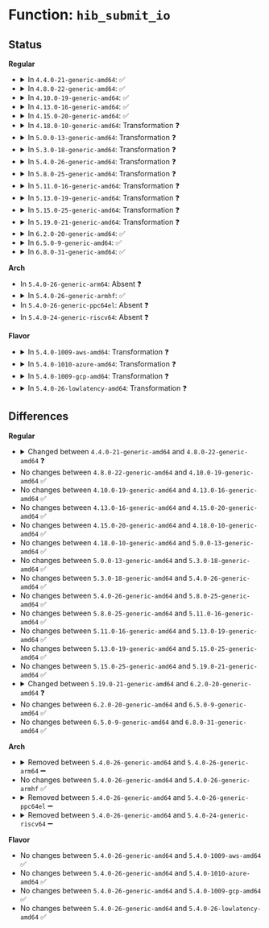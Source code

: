 # Function: <code>hib_submit_io</code>

## Status
<b>Regular</b>
<ul>
<li>
<details>
<summary>In <code>4.4.0-21-generic-amd64</code>: ✅</summary>

```c
int hib_submit_io(int rw, long unsigned int page_off, void * addr, struct hib_bio_batch * hb)
```

```json
{
  "name": "hib_submit_io",
  "collision_type": "Unique Static",
  "inline_type": "No",
  "funcs": [
    {
      "addr": 18446744071579707680,
      "name": "hib_submit_io",
      "external": false,
      "loc": "kernel/power/swap.c:253",
      "file": "kernel/power/swap.c",
      "inline": "seen, unknown",
      "caller_inline": [],
      "caller_func": [
        "kernel/power/swap.c:write_page",
        "kernel/power/swap.c:swap_read_page",
        "kernel/power/swap.c:swsusp_read",
        "kernel/power/swap.c:swsusp_check",
        "kernel/power/swap.c:swsusp_check",
        "kernel/power/swap.c:swsusp_write",
        "kernel/power/swap.c:swsusp_write",
        "kernel/power/swap.c:swsusp_unmark",
        "kernel/power/swap.c:swsusp_unmark"
      ]
    }
  ],
  "symbols": [
    {
      "addr": 18446744071579707680,
      "name": "hib_submit_io",
      "section": ".text",
      "bind": "STB_LOCAL",
      "size": 270
    }
  ]
}
```
</details>
</li>
<li>
<details>
<summary>In <code>4.8.0-22-generic-amd64</code>: ✅</summary>

```c
int hib_submit_io(int op, int op_flags, long unsigned int page_off, void * addr, struct hib_bio_batch * hb)
```

```json
{
  "name": "hib_submit_io",
  "collision_type": "Unique Static",
  "inline_type": "No",
  "funcs": [
    {
      "addr": 18446744071579727488,
      "name": "hib_submit_io",
      "external": false,
      "loc": "kernel/power/swap.c:264",
      "file": "kernel/power/swap.c",
      "inline": "seen, unknown",
      "caller_inline": [],
      "caller_func": [
        "kernel/power/swap.c:swsusp_unmark",
        "kernel/power/swap.c:swsusp_unmark",
        "kernel/power/swap.c:swsusp_check",
        "kernel/power/swap.c:swsusp_check",
        "kernel/power/swap.c:swsusp_read",
        "kernel/power/swap.c:swap_read_page",
        "kernel/power/swap.c:swsusp_write",
        "kernel/power/swap.c:swsusp_write",
        "kernel/power/swap.c:write_page"
      ]
    }
  ],
  "symbols": [
    {
      "addr": 18446744071579727488,
      "name": "hib_submit_io",
      "section": ".text",
      "bind": "STB_LOCAL",
      "size": 343
    }
  ]
}
```
</details>
</li>
<li>
<details>
<summary>In <code>4.10.0-19-generic-amd64</code>: ✅</summary>

```c
int hib_submit_io(int op, int op_flags, long unsigned int page_off, void * addr, struct hib_bio_batch * hb)
```

```json
{
  "name": "hib_submit_io",
  "collision_type": "Unique Static",
  "inline_type": "No",
  "funcs": [
    {
      "addr": 18446744071579754992,
      "name": "hib_submit_io",
      "external": false,
      "loc": "kernel/power/swap.c:264",
      "file": "kernel/power/swap.c",
      "inline": "seen, unknown",
      "caller_inline": [],
      "caller_func": [
        "kernel/power/swap.c:swsusp_unmark",
        "kernel/power/swap.c:swsusp_unmark",
        "kernel/power/swap.c:swsusp_check",
        "kernel/power/swap.c:swsusp_check",
        "kernel/power/swap.c:swsusp_read",
        "kernel/power/swap.c:swap_read_page",
        "kernel/power/swap.c:swsusp_write",
        "kernel/power/swap.c:swsusp_write",
        "kernel/power/swap.c:write_page"
      ]
    }
  ],
  "symbols": [
    {
      "addr": 18446744071579754992,
      "name": "hib_submit_io",
      "section": ".text",
      "bind": "STB_LOCAL",
      "size": 283
    }
  ]
}
```
</details>
</li>
<li>
<details>
<summary>In <code>4.13.0-16-generic-amd64</code>: ✅</summary>

```c
int hib_submit_io(int op, int op_flags, long unsigned int page_off, void * addr, struct hib_bio_batch * hb)
```

```json
{
  "name": "hib_submit_io",
  "collision_type": "Unique Static",
  "inline_type": "No",
  "funcs": [
    {
      "addr": 18446744071579751136,
      "name": "hib_submit_io",
      "external": false,
      "loc": "kernel/power/swap.c:264",
      "file": "kernel/power/swap.c",
      "inline": "seen, unknown",
      "caller_inline": [],
      "caller_func": [
        "kernel/power/swap.c:swsusp_unmark",
        "kernel/power/swap.c:swsusp_unmark",
        "kernel/power/swap.c:swsusp_check",
        "kernel/power/swap.c:swsusp_check",
        "kernel/power/swap.c:swsusp_read",
        "kernel/power/swap.c:swsusp_write",
        "kernel/power/swap.c:swsusp_write",
        "kernel/power/swap.c:write_page"
      ]
    }
  ],
  "symbols": [
    {
      "addr": 18446744071579751136,
      "name": "hib_submit_io",
      "section": ".text",
      "bind": "STB_LOCAL",
      "size": 283
    }
  ]
}
```
</details>
</li>
<li>
<details>
<summary>In <code>4.15.0-20-generic-amd64</code>: ✅</summary>

```c
int hib_submit_io(int op, int op_flags, long unsigned int page_off, void * addr, struct hib_bio_batch * hb)
```

```json
{
  "name": "hib_submit_io",
  "collision_type": "Unique Static",
  "inline_type": "No",
  "funcs": [
    {
      "addr": 18446744071579784496,
      "name": "hib_submit_io",
      "external": false,
      "loc": "kernel/power/swap.c:265",
      "file": "kernel/power/swap.c",
      "inline": "seen, unknown",
      "caller_inline": [],
      "caller_func": [
        "kernel/power/swap.c:swsusp_unmark",
        "kernel/power/swap.c:swsusp_unmark",
        "kernel/power/swap.c:swsusp_check",
        "kernel/power/swap.c:swsusp_check",
        "kernel/power/swap.c:swsusp_read",
        "kernel/power/swap.c:swsusp_write",
        "kernel/power/swap.c:swsusp_write",
        "kernel/power/swap.c:write_page"
      ]
    }
  ],
  "symbols": [
    {
      "addr": 18446744071579784496,
      "name": "hib_submit_io",
      "section": ".text",
      "bind": "STB_LOCAL",
      "size": 318
    }
  ]
}
```
</details>
</li>
<li>
<details>
<summary>In <code>4.18.0-10-generic-amd64</code>: Transformation ❓</summary>

```c
int hib_submit_io(int op, int op_flags, long unsigned int page_off, void * addr, struct hib_bio_batch * hb)
```

```json
{
  "name": "hib_submit_io",
  "collision_type": "Unique Static",
  "inline_type": "No",
  "funcs": [
    {
      "addr": 0,
      "name": "hib_submit_io",
      "external": false,
      "loc": "kernel/power/swap.c:265",
      "file": "kernel/power/swap.c",
      "inline": "seen, unknown",
      "caller_inline": [],
      "caller_func": [
        "kernel/power/swap.c:swsusp_unmark",
        "kernel/power/swap.c:swsusp_unmark",
        "kernel/power/swap.c:swsusp_check",
        "kernel/power/swap.c:swsusp_check",
        "kernel/power/swap.c:swsusp_read",
        "kernel/power/swap.c:swsusp_write",
        "kernel/power/swap.c:swsusp_write",
        "kernel/power/swap.c:write_page"
      ]
    }
  ],
  "symbols": [
    {
      "addr": 18446744071579818576,
      "name": "hib_submit_io",
      "section": ".text",
      "bind": "STB_LOCAL",
      "size": 291
    },
    {
      "addr": 18446744071579825435,
      "name": "hib_submit_io.cold.17",
      "section": ".text",
      "bind": "STB_LOCAL",
      "size": 34
    }
  ]
}
```
</details>
</li>
<li>
<details>
<summary>In <code>5.0.0-13-generic-amd64</code>: Transformation ❓</summary>

```c
int hib_submit_io(int op, int op_flags, long unsigned int page_off, void * addr, struct hib_bio_batch * hb)
```

```json
{
  "name": "hib_submit_io",
  "collision_type": "Unique Static",
  "inline_type": "No",
  "funcs": [
    {
      "addr": 0,
      "name": "hib_submit_io",
      "external": false,
      "loc": "kernel/power/swap.c:265",
      "file": "kernel/power/swap.c",
      "inline": "seen, unknown",
      "caller_inline": [],
      "caller_func": [
        "kernel/power/swap.c:swsusp_unmark",
        "kernel/power/swap.c:swsusp_unmark",
        "kernel/power/swap.c:swsusp_check",
        "kernel/power/swap.c:swsusp_check",
        "kernel/power/swap.c:swsusp_read",
        "kernel/power/swap.c:swsusp_write",
        "kernel/power/swap.c:swsusp_write",
        "kernel/power/swap.c:write_page"
      ]
    }
  ],
  "symbols": [
    {
      "addr": 18446744071579865280,
      "name": "hib_submit_io",
      "section": ".text",
      "bind": "STB_LOCAL",
      "size": 298
    },
    {
      "addr": 18446744071579872171,
      "name": "hib_submit_io.cold.16",
      "section": ".text",
      "bind": "STB_LOCAL",
      "size": 34
    }
  ]
}
```
</details>
</li>
<li>
<details>
<summary>In <code>5.3.0-18-generic-amd64</code>: Transformation ❓</summary>

```c
int hib_submit_io(int op, int op_flags, long unsigned int page_off, void * addr, struct hib_bio_batch * hb)
```

```json
{
  "name": "hib_submit_io",
  "collision_type": "Unique Static",
  "inline_type": "No",
  "funcs": [
    {
      "addr": 0,
      "name": "hib_submit_io",
      "external": false,
      "loc": "kernel/power/swap.c:263",
      "file": "kernel/power/swap.c",
      "inline": "seen, unknown",
      "caller_inline": [],
      "caller_func": [
        "kernel/power/swap.c:swsusp_unmark",
        "kernel/power/swap.c:swsusp_unmark",
        "kernel/power/swap.c:swsusp_check",
        "kernel/power/swap.c:swsusp_check",
        "kernel/power/swap.c:swsusp_read",
        "kernel/power/swap.c:swsusp_write",
        "kernel/power/swap.c:swsusp_write",
        "kernel/power/swap.c:write_page"
      ]
    }
  ],
  "symbols": [
    {
      "addr": 18446744071579899824,
      "name": "hib_submit_io",
      "section": ".text",
      "bind": "STB_LOCAL",
      "size": 293
    },
    {
      "addr": 18446744071579906644,
      "name": "hib_submit_io.cold",
      "section": ".text",
      "bind": "STB_LOCAL",
      "size": 36
    }
  ]
}
```
</details>
</li>
<li>
<details>
<summary>In <code>5.4.0-26-generic-amd64</code>: Transformation ❓</summary>

```c
int hib_submit_io(int op, int op_flags, long unsigned int page_off, void * addr, struct hib_bio_batch * hb)
```

```json
{
  "name": "hib_submit_io",
  "collision_type": "Unique Static",
  "inline_type": "No",
  "funcs": [
    {
      "addr": 0,
      "name": "hib_submit_io",
      "external": false,
      "loc": "kernel/power/swap.c:263",
      "file": "kernel/power/swap.c",
      "inline": "seen, unknown",
      "caller_inline": [],
      "caller_func": [
        "kernel/power/swap.c:swsusp_unmark",
        "kernel/power/swap.c:swsusp_unmark",
        "kernel/power/swap.c:swsusp_check",
        "kernel/power/swap.c:swsusp_check",
        "kernel/power/swap.c:swsusp_read",
        "kernel/power/swap.c:swsusp_write",
        "kernel/power/swap.c:swsusp_write",
        "kernel/power/swap.c:write_page"
      ]
    }
  ],
  "symbols": [
    {
      "addr": 18446744071579950048,
      "name": "hib_submit_io",
      "section": ".text",
      "bind": "STB_LOCAL",
      "size": 293
    },
    {
      "addr": 18446744071579956900,
      "name": "hib_submit_io.cold",
      "section": ".text",
      "bind": "STB_LOCAL",
      "size": 36
    }
  ]
}
```
</details>
</li>
<li>
<details>
<summary>In <code>5.8.0-25-generic-amd64</code>: Transformation ❓</summary>

```c
int hib_submit_io(int op, int op_flags, long unsigned int page_off, void * addr, struct hib_bio_batch * hb)
```

```json
{
  "name": "hib_submit_io",
  "collision_type": "Unique Static",
  "inline_type": "No",
  "funcs": [
    {
      "addr": 0,
      "name": "hib_submit_io",
      "external": false,
      "loc": "kernel/power/swap.c:263",
      "file": "kernel/power/swap.c",
      "inline": "seen, unknown",
      "caller_inline": [],
      "caller_func": [
        "kernel/power/swap.c:swsusp_unmark",
        "kernel/power/swap.c:swsusp_unmark",
        "kernel/power/swap.c:swsusp_check",
        "kernel/power/swap.c:swsusp_check",
        "kernel/power/swap.c:get_swap_reader",
        "kernel/power/swap.c:swsusp_write",
        "kernel/power/swap.c:mark_swapfiles",
        "kernel/power/swap.c:mark_swapfiles"
      ]
    }
  ],
  "symbols": [
    {
      "addr": 18446744071579995136,
      "name": "hib_submit_io",
      "section": ".text",
      "bind": "STB_LOCAL",
      "size": 293
    },
    {
      "addr": 18446744071580002550,
      "name": "hib_submit_io.cold",
      "section": ".text",
      "bind": "STB_LOCAL",
      "size": 36
    }
  ]
}
```
</details>
</li>
<li>
<details>
<summary>In <code>5.11.0-16-generic-amd64</code>: Transformation ❓</summary>

```c
int hib_submit_io(int op, int op_flags, long unsigned int page_off, void * addr, struct hib_bio_batch * hb)
```

```json
{
  "name": "hib_submit_io",
  "collision_type": "Unique Static",
  "inline_type": "No",
  "funcs": [
    {
      "addr": 0,
      "name": "hib_submit_io",
      "external": false,
      "loc": "kernel/power/swap.c:270",
      "file": "kernel/power/swap.c",
      "inline": "seen, unknown",
      "caller_inline": [],
      "caller_func": [
        "kernel/power/swap.c:swsusp_unmark",
        "kernel/power/swap.c:swsusp_unmark",
        "kernel/power/swap.c:swsusp_check",
        "kernel/power/swap.c:swsusp_check",
        "kernel/power/swap.c:get_swap_reader",
        "kernel/power/swap.c:write_page",
        "kernel/power/swap.c:mark_swapfiles",
        "kernel/power/swap.c:mark_swapfiles"
      ]
    }
  ],
  "symbols": [
    {
      "addr": 18446744071579977424,
      "name": "hib_submit_io",
      "section": ".text",
      "bind": "STB_LOCAL",
      "size": 296
    },
    {
      "addr": 18446744071591297002,
      "name": "hib_submit_io.cold",
      "section": ".text",
      "bind": "STB_LOCAL",
      "size": 36
    }
  ]
}
```
</details>
</li>
<li>
<details>
<summary>In <code>5.13.0-19-generic-amd64</code>: Transformation ❓</summary>

```c
int hib_submit_io(int op, int op_flags, long unsigned int page_off, void * addr, struct hib_bio_batch * hb)
```

```json
{
  "name": "hib_submit_io",
  "collision_type": "Unique Static",
  "inline_type": "No",
  "funcs": [
    {
      "addr": 0,
      "name": "hib_submit_io",
      "external": false,
      "loc": "kernel/power/swap.c:270",
      "file": "kernel/power/swap.c",
      "inline": "seen, unknown",
      "caller_inline": [],
      "caller_func": [
        "kernel/power/swap.c:swsusp_unmark",
        "kernel/power/swap.c:swsusp_unmark",
        "kernel/power/swap.c:swsusp_check",
        "kernel/power/swap.c:swsusp_check",
        "kernel/power/swap.c:swsusp_read",
        "kernel/power/swap.c:write_page",
        "kernel/power/swap.c:mark_swapfiles",
        "kernel/power/swap.c:mark_swapfiles"
      ]
    }
  ],
  "symbols": [
    {
      "addr": 18446744071579979408,
      "name": "hib_submit_io",
      "section": ".text",
      "bind": "STB_LOCAL",
      "size": 287
    },
    {
      "addr": 18446744071591239671,
      "name": "hib_submit_io.cold",
      "section": ".text",
      "bind": "STB_LOCAL",
      "size": 36
    }
  ]
}
```
</details>
</li>
<li>
<details>
<summary>In <code>5.15.0-25-generic-amd64</code>: Transformation ❓</summary>

```c
int hib_submit_io(int op, int op_flags, long unsigned int page_off, void * addr, struct hib_bio_batch * hb)
```

```json
{
  "name": "hib_submit_io",
  "collision_type": "Unique Static",
  "inline_type": "No",
  "funcs": [
    {
      "addr": 0,
      "name": "hib_submit_io",
      "external": false,
      "loc": "kernel/power/swap.c:270",
      "file": "kernel/power/swap.c",
      "inline": "seen, unknown",
      "caller_inline": [],
      "caller_func": [
        "kernel/power/swap.c:swsusp_unmark",
        "kernel/power/swap.c:swsusp_unmark",
        "kernel/power/swap.c:swsusp_check",
        "kernel/power/swap.c:swsusp_check",
        "kernel/power/swap.c:swsusp_read",
        "kernel/power/swap.c:write_page",
        "kernel/power/swap.c:mark_swapfiles",
        "kernel/power/swap.c:mark_swapfiles"
      ]
    }
  ],
  "symbols": [
    {
      "addr": 18446744071580110640,
      "name": "hib_submit_io",
      "section": ".text",
      "bind": "STB_LOCAL",
      "size": 287
    },
    {
      "addr": 18446744071592127658,
      "name": "hib_submit_io.cold",
      "section": ".text",
      "bind": "STB_LOCAL",
      "size": 36
    }
  ]
}
```
</details>
</li>
<li>
<details>
<summary>In <code>5.19.0-21-generic-amd64</code>: Transformation ❓</summary>

```c
int hib_submit_io(int op, int op_flags, long unsigned int page_off, void * addr, struct hib_bio_batch * hb)
```

```json
{
  "name": "hib_submit_io",
  "collision_type": "Unique Static",
  "inline_type": "No",
  "funcs": [
    {
      "addr": 0,
      "name": "hib_submit_io",
      "external": false,
      "loc": "kernel/power/swap.c:272",
      "file": "kernel/power/swap.c",
      "inline": "seen, unknown",
      "caller_inline": [],
      "caller_func": [
        "kernel/power/swap.c:swsusp_unmark",
        "kernel/power/swap.c:swsusp_unmark",
        "kernel/power/swap.c:swsusp_check",
        "kernel/power/swap.c:swsusp_check",
        "kernel/power/swap.c:swsusp_read",
        "kernel/power/swap.c:write_page",
        "kernel/power/swap.c:mark_swapfiles",
        "kernel/power/swap.c:mark_swapfiles"
      ]
    }
  ],
  "symbols": [
    {
      "addr": 18446744071580250592,
      "name": "hib_submit_io",
      "section": ".text",
      "bind": "STB_LOCAL",
      "size": 258
    },
    {
      "addr": 18446744071593898208,
      "name": "hib_submit_io.cold",
      "section": ".text",
      "bind": "STB_LOCAL",
      "size": 34
    }
  ]
}
```
</details>
</li>
<li>
<details>
<summary>In <code>6.2.0-20-generic-amd64</code>: ✅</summary>

```c
int hib_submit_io(blk_opf_t opf, long unsigned int page_off, void * addr, struct hib_bio_batch * hb)
```

```json
{
  "name": "hib_submit_io",
  "collision_type": "Unique Static",
  "inline_type": "No",
  "funcs": [
    {
      "addr": 18446744071580450592,
      "name": "hib_submit_io",
      "external": false,
      "loc": "kernel/power/swap.c:272",
      "file": "kernel/power/swap.c",
      "inline": "seen, unknown",
      "caller_inline": [],
      "caller_func": [
        "kernel/power/swap.c:swsusp_unmark",
        "kernel/power/swap.c:swsusp_unmark",
        "kernel/power/swap.c:swsusp_check",
        "kernel/power/swap.c:swsusp_check",
        "kernel/power/swap.c:swsusp_read",
        "kernel/power/swap.c:swsusp_write",
        "kernel/power/swap.c:mark_swapfiles",
        "kernel/power/swap.c:mark_swapfiles"
      ]
    }
  ],
  "symbols": [
    {
      "addr": 18446744071580450592,
      "name": "hib_submit_io",
      "section": ".text",
      "bind": "STB_LOCAL",
      "size": 293
    }
  ]
}
```
</details>
</li>
<li>
<details>
<summary>In <code>6.5.0-9-generic-amd64</code>: ✅</summary>

```c
int hib_submit_io(blk_opf_t opf, long unsigned int page_off, void * addr, struct hib_bio_batch * hb)
```

```json
{
  "name": "hib_submit_io",
  "collision_type": "Unique Static",
  "inline_type": "No",
  "funcs": [
    {
      "addr": 18446744071580520624,
      "name": "hib_submit_io",
      "external": false,
      "loc": "kernel/power/swap.c:272",
      "file": "kernel/power/swap.c",
      "inline": "seen, unknown",
      "caller_inline": [],
      "caller_func": [
        "kernel/power/swap.c:swsusp_unmark",
        "kernel/power/swap.c:swsusp_unmark",
        "kernel/power/swap.c:swsusp_check",
        "kernel/power/swap.c:swsusp_check",
        "kernel/power/swap.c:swsusp_read",
        "kernel/power/swap.c:swsusp_write",
        "kernel/power/swap.c:mark_swapfiles",
        "kernel/power/swap.c:mark_swapfiles"
      ]
    }
  ],
  "symbols": [
    {
      "addr": 18446744071580520624,
      "name": "hib_submit_io",
      "section": ".text",
      "bind": "STB_LOCAL",
      "size": 293
    }
  ]
}
```
</details>
</li>
<li>
<details>
<summary>In <code>6.8.0-31-generic-amd64</code>: ✅</summary>

```c
int hib_submit_io(blk_opf_t opf, long unsigned int page_off, void * addr, struct hib_bio_batch * hb)
```

```json
{
  "name": "hib_submit_io",
  "collision_type": "Unique Static",
  "inline_type": "No",
  "funcs": [
    {
      "addr": 18446744071580582160,
      "name": "hib_submit_io",
      "external": false,
      "loc": "kernel/power/swap.c:272",
      "file": "kernel/power/swap.c",
      "inline": "seen, unknown",
      "caller_inline": [],
      "caller_func": [
        "kernel/power/swap.c:swsusp_unmark",
        "kernel/power/swap.c:swsusp_unmark",
        "kernel/power/swap.c:swsusp_check",
        "kernel/power/swap.c:swsusp_check",
        "kernel/power/swap.c:swsusp_read",
        "kernel/power/swap.c:swsusp_write",
        "kernel/power/swap.c:mark_swapfiles",
        "kernel/power/swap.c:mark_swapfiles"
      ]
    }
  ],
  "symbols": [
    {
      "addr": 18446744071580582160,
      "name": "hib_submit_io",
      "section": ".text",
      "bind": "STB_LOCAL",
      "size": 298
    }
  ]
}
```
</details>
</li>
</ul>
<b>Arch</b>
<ul>
<li>
In <code>5.4.0-26-generic-arm64</code>: Absent ❓
</li>
<li>
<details>
<summary>In <code>5.4.0-26-generic-armhf</code>: ✅</summary>

```c
int hib_submit_io(int op, int op_flags, long unsigned int page_off, void * addr, struct hib_bio_batch * hb)
```

```json
{
  "name": "hib_submit_io",
  "collision_type": "Unique Static",
  "inline_type": "No",
  "funcs": [
    {
      "addr": 3225160636,
      "name": "hib_submit_io",
      "external": false,
      "loc": "kernel/power/swap.c:263",
      "file": "kernel/power/swap.c",
      "inline": "seen, unknown",
      "caller_inline": [],
      "caller_func": [
        "kernel/power/swap.c:swsusp_unmark",
        "kernel/power/swap.c:swsusp_unmark",
        "kernel/power/swap.c:swsusp_check",
        "kernel/power/swap.c:swsusp_check",
        "kernel/power/swap.c:swsusp_read",
        "kernel/power/swap.c:swsusp_write",
        "kernel/power/swap.c:swsusp_write",
        "kernel/power/swap.c:write_page"
      ]
    }
  ],
  "symbols": [
    {
      "addr": 3225160636,
      "name": "hib_submit_io",
      "section": ".text",
      "bind": "STB_LOCAL",
      "size": 324
    }
  ]
}
```
</details>
</li>
<li>
In <code>5.4.0-26-generic-ppc64el</code>: Absent ❓
</li>
<li>
In <code>5.4.0-24-generic-riscv64</code>: Absent ❓
</li>
</ul>
<b>Flavor</b>
<ul>
<li>
<details>
<summary>In <code>5.4.0-1009-aws-amd64</code>: Transformation ❓</summary>

```c
int hib_submit_io(int op, int op_flags, long unsigned int page_off, void * addr, struct hib_bio_batch * hb)
```

```json
{
  "name": "hib_submit_io",
  "collision_type": "Unique Static",
  "inline_type": "No",
  "funcs": [
    {
      "addr": 0,
      "name": "hib_submit_io",
      "external": false,
      "loc": "kernel/power/swap.c:324",
      "file": "kernel/power/swap.c",
      "inline": "seen, unknown",
      "caller_inline": [],
      "caller_func": [
        "kernel/power/swap.c:swsusp_check",
        "kernel/power/swap.c:swsusp_check",
        "kernel/power/swap.c:swsusp_read",
        "kernel/power/swap.c:swsusp_write",
        "kernel/power/swap.c:swsusp_write",
        "kernel/power/swap.c:write_page"
      ]
    }
  ],
  "symbols": [
    {
      "addr": 18446744071579917840,
      "name": "hib_submit_io",
      "section": ".text",
      "bind": "STB_LOCAL",
      "size": 323
    },
    {
      "addr": 18446744071579925381,
      "name": "hib_submit_io.cold",
      "section": ".text",
      "bind": "STB_LOCAL",
      "size": 35
    }
  ]
}
```
</details>
</li>
<li>
<details>
<summary>In <code>5.4.0-1010-azure-amd64</code>: Transformation ❓</summary>

```c
int hib_submit_io(int op, int op_flags, long unsigned int page_off, void * addr, struct hib_bio_batch * hb)
```

```json
{
  "name": "hib_submit_io",
  "collision_type": "Unique Static",
  "inline_type": "No",
  "funcs": [
    {
      "addr": 0,
      "name": "hib_submit_io",
      "external": false,
      "loc": "kernel/power/swap.c:263",
      "file": "kernel/power/swap.c",
      "inline": "seen, unknown",
      "caller_inline": [],
      "caller_func": [
        "kernel/power/swap.c:swsusp_unmark",
        "kernel/power/swap.c:swsusp_unmark",
        "kernel/power/swap.c:swsusp_check",
        "kernel/power/swap.c:swsusp_check",
        "kernel/power/swap.c:swsusp_read",
        "kernel/power/swap.c:swsusp_write",
        "kernel/power/swap.c:swsusp_write",
        "kernel/power/swap.c:write_page"
      ]
    }
  ],
  "symbols": [
    {
      "addr": 18446744071579857056,
      "name": "hib_submit_io",
      "section": ".text",
      "bind": "STB_LOCAL",
      "size": 293
    },
    {
      "addr": 18446744071579863908,
      "name": "hib_submit_io.cold",
      "section": ".text",
      "bind": "STB_LOCAL",
      "size": 36
    }
  ]
}
```
</details>
</li>
<li>
<details>
<summary>In <code>5.4.0-1009-gcp-amd64</code>: Transformation ❓</summary>

```c
int hib_submit_io(int op, int op_flags, long unsigned int page_off, void * addr, struct hib_bio_batch * hb)
```

```json
{
  "name": "hib_submit_io",
  "collision_type": "Unique Static",
  "inline_type": "No",
  "funcs": [
    {
      "addr": 0,
      "name": "hib_submit_io",
      "external": false,
      "loc": "kernel/power/swap.c:263",
      "file": "kernel/power/swap.c",
      "inline": "seen, unknown",
      "caller_inline": [],
      "caller_func": [
        "kernel/power/swap.c:swsusp_unmark",
        "kernel/power/swap.c:swsusp_unmark",
        "kernel/power/swap.c:swsusp_check",
        "kernel/power/swap.c:swsusp_check",
        "kernel/power/swap.c:swsusp_read",
        "kernel/power/swap.c:swsusp_write",
        "kernel/power/swap.c:swsusp_write",
        "kernel/power/swap.c:write_page"
      ]
    }
  ],
  "symbols": [
    {
      "addr": 18446744071579910320,
      "name": "hib_submit_io",
      "section": ".text",
      "bind": "STB_LOCAL",
      "size": 293
    },
    {
      "addr": 18446744071579917172,
      "name": "hib_submit_io.cold",
      "section": ".text",
      "bind": "STB_LOCAL",
      "size": 36
    }
  ]
}
```
</details>
</li>
<li>
<details>
<summary>In <code>5.4.0-26-lowlatency-amd64</code>: Transformation ❓</summary>

```c
int hib_submit_io(int op, int op_flags, long unsigned int page_off, void * addr, struct hib_bio_batch * hb)
```

```json
{
  "name": "hib_submit_io",
  "collision_type": "Unique Static",
  "inline_type": "No",
  "funcs": [
    {
      "addr": 0,
      "name": "hib_submit_io",
      "external": false,
      "loc": "kernel/power/swap.c:263",
      "file": "kernel/power/swap.c",
      "inline": "seen, unknown",
      "caller_inline": [],
      "caller_func": [
        "kernel/power/swap.c:swsusp_unmark",
        "kernel/power/swap.c:swsusp_unmark",
        "kernel/power/swap.c:swsusp_check",
        "kernel/power/swap.c:swsusp_check",
        "kernel/power/swap.c:swsusp_read",
        "kernel/power/swap.c:swsusp_write",
        "kernel/power/swap.c:swsusp_write",
        "kernel/power/swap.c:write_page"
      ]
    }
  ],
  "symbols": [
    {
      "addr": 18446744071579956384,
      "name": "hib_submit_io",
      "section": ".text",
      "bind": "STB_LOCAL",
      "size": 293
    },
    {
      "addr": 18446744071579963220,
      "name": "hib_submit_io.cold",
      "section": ".text",
      "bind": "STB_LOCAL",
      "size": 36
    }
  ]
}
```
</details>
</li>
</ul>

## Differences
<b>Regular</b>
<ul>
<li>
<details>
<summary>Changed between <code>4.4.0-21-generic-amd64</code> and <code>4.8.0-22-generic-amd64</code> ❓</summary>
<ul>
<li>
<b>Param added. </b>
<code>int op</code>
</li>
<li>
<b>Param added. </b>
<code>int op_flags</code>
</li>
<li>
<b>Param removed. </b>
<code>int rw</code>
</li>
<li>
<b>Param reordered. </b>
<code>rw, page_off, addr, hb</code> ➡️ <code>op, op_flags, page_off, addr, hb</code>
</li>
</ul>
</details>
</li>
<li>
No changes between <code>4.8.0-22-generic-amd64</code> and <code>4.10.0-19-generic-amd64</code> ✅
</li>
<li>
No changes between <code>4.10.0-19-generic-amd64</code> and <code>4.13.0-16-generic-amd64</code> ✅
</li>
<li>
No changes between <code>4.13.0-16-generic-amd64</code> and <code>4.15.0-20-generic-amd64</code> ✅
</li>
<li>
No changes between <code>4.15.0-20-generic-amd64</code> and <code>4.18.0-10-generic-amd64</code> ✅
</li>
<li>
No changes between <code>4.18.0-10-generic-amd64</code> and <code>5.0.0-13-generic-amd64</code> ✅
</li>
<li>
No changes between <code>5.0.0-13-generic-amd64</code> and <code>5.3.0-18-generic-amd64</code> ✅
</li>
<li>
No changes between <code>5.3.0-18-generic-amd64</code> and <code>5.4.0-26-generic-amd64</code> ✅
</li>
<li>
No changes between <code>5.4.0-26-generic-amd64</code> and <code>5.8.0-25-generic-amd64</code> ✅
</li>
<li>
No changes between <code>5.8.0-25-generic-amd64</code> and <code>5.11.0-16-generic-amd64</code> ✅
</li>
<li>
No changes between <code>5.11.0-16-generic-amd64</code> and <code>5.13.0-19-generic-amd64</code> ✅
</li>
<li>
No changes between <code>5.13.0-19-generic-amd64</code> and <code>5.15.0-25-generic-amd64</code> ✅
</li>
<li>
No changes between <code>5.15.0-25-generic-amd64</code> and <code>5.19.0-21-generic-amd64</code> ✅
</li>
<li>
<details>
<summary>Changed between <code>5.19.0-21-generic-amd64</code> and <code>6.2.0-20-generic-amd64</code> ❓</summary>
<ul>
<li>
<b>Param added. </b>
<code>blk_opf_t opf</code>
</li>
<li>
<b>Param removed. </b>
<code>int op</code>
</li>
<li>
<b>Param removed. </b>
<code>int op_flags</code>
</li>
<li>
<b>Param reordered. </b>
<code>op, op_flags, page_off, addr, hb</code> ➡️ <code>opf, page_off, addr, hb</code>
</li>
</ul>
</details>
</li>
<li>
No changes between <code>6.2.0-20-generic-amd64</code> and <code>6.5.0-9-generic-amd64</code> ✅
</li>
<li>
No changes between <code>6.5.0-9-generic-amd64</code> and <code>6.8.0-31-generic-amd64</code> ✅
</li>
</ul>
<b>Arch</b>
<ul>
<li>
<details>
<summary>Removed between <code>5.4.0-26-generic-amd64</code> and <code>5.4.0-26-generic-arm64</code> ➖</summary>

```c
int hib_submit_io(int op, int op_flags, long unsigned int page_off, void * addr, struct hib_bio_batch * hb)
```
</details>
</li>
<li>
No changes between <code>5.4.0-26-generic-amd64</code> and <code>5.4.0-26-generic-armhf</code> ✅
</li>
<li>
<details>
<summary>Removed between <code>5.4.0-26-generic-amd64</code> and <code>5.4.0-26-generic-ppc64el</code> ➖</summary>

```c
int hib_submit_io(int op, int op_flags, long unsigned int page_off, void * addr, struct hib_bio_batch * hb)
```
</details>
</li>
<li>
<details>
<summary>Removed between <code>5.4.0-26-generic-amd64</code> and <code>5.4.0-24-generic-riscv64</code> ➖</summary>

```c
int hib_submit_io(int op, int op_flags, long unsigned int page_off, void * addr, struct hib_bio_batch * hb)
```
</details>
</li>
</ul>
<b>Flavor</b>
<ul>
<li>
No changes between <code>5.4.0-26-generic-amd64</code> and <code>5.4.0-1009-aws-amd64</code> ✅
</li>
<li>
No changes between <code>5.4.0-26-generic-amd64</code> and <code>5.4.0-1010-azure-amd64</code> ✅
</li>
<li>
No changes between <code>5.4.0-26-generic-amd64</code> and <code>5.4.0-1009-gcp-amd64</code> ✅
</li>
<li>
No changes between <code>5.4.0-26-generic-amd64</code> and <code>5.4.0-26-lowlatency-amd64</code> ✅
</li>
</ul>
